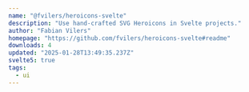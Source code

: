 ```yaml
---
name: "@fvilers/heroicons-svelte"
description: "Use hand-crafted SVG Heroicons in Svelte projects."
author: "Fabian Vilers"
homepage: "https://github.com/fvilers/heroicons-svelte#readme"
downloads: 4
updated: "2025-01-28T13:49:35.237Z"
svelte5: true
tags: 
  - ui
---
```

